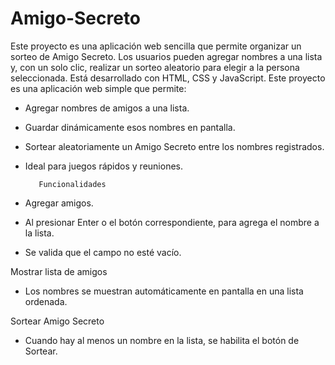 # Amigo-Secreto
Este proyecto es una aplicación web sencilla que permite organizar un sorteo de Amigo Secreto. Los usuarios pueden agregar nombres a una lista y, con un solo clic, realizar un sorteo aleatorio para elegir a la persona seleccionada. Está desarrollado con HTML, CSS y JavaScript.
Este proyecto es una aplicación web simple que permite:

- Agregar nombres de amigos a una lista.

- Guardar dinámicamente esos nombres en pantalla.

- Sortear aleatoriamente un Amigo Secreto entre los nombres registrados.

- Ideal para juegos rápidos y reuniones.

         Funcionalidades

- Agregar amigos.
  
- Al presionar Enter o el botón correspondiente, para agrega el nombre a la lista.

- Se valida que el campo no esté vacío.

Mostrar lista de amigos

- Los nombres se muestran automáticamente en pantalla en una lista ordenada.

Sortear Amigo Secreto

- Cuando hay al menos un nombre en la lista, se habilita el botón de Sortear.

